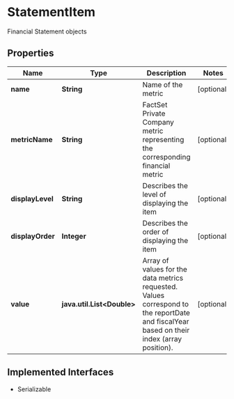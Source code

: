 

# StatementItem

Financial Statement objects

## Properties

Name | Type | Description | Notes
------------ | ------------- | ------------- | -------------
**name** | **String** | Name of the metric |  [optional]
**metricName** | **String** | FactSet Private Company metric representing the corresponding financial metric |  [optional]
**displayLevel** | **String** | Describes the level of displaying the item |  [optional]
**displayOrder** | **Integer** | Describes the order of displaying the item |  [optional]
**value** | **java.util.List&lt;Double&gt;** | Array of values for the data metrics requested. Values correspond to the reportDate and fiscalYear based on their index (array position). |  [optional]


## Implemented Interfaces

* Serializable


